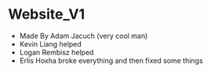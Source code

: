 # Website_V1
 
- Made By Adam Jacuch (very cool man)
- Kevin Liang helped
- Logan Rembisz helped
- Erlis Hoxha broke everything and then fixed some things